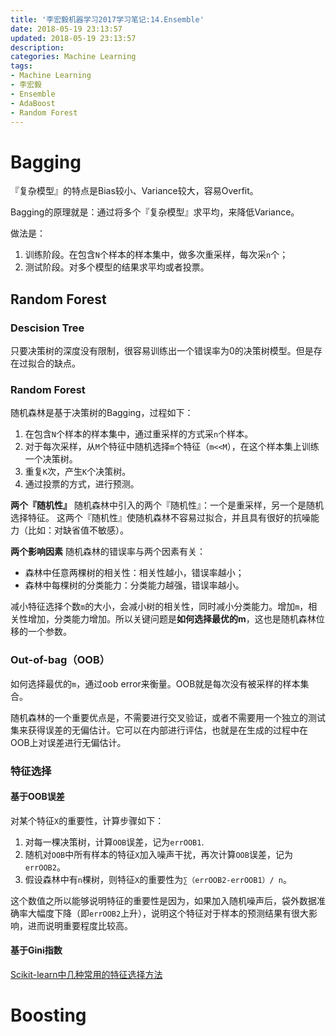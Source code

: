 ```yaml
---
title: '李宏毅机器学习2017学习笔记:14.Ensemble'
date: 2018-05-19 23:13:57
updated: 2018-05-19 23:13:57
description:
categories: Machine Learning
tags:
- Machine Learning
- 李宏毅
- Ensemble
- AdaBoost
- Random Forest
---
```


# Bagging

『复杂模型』的特点是Bias较小、Variance较大，容易Overfit。

Bagging的原理就是：通过将多个『复杂模型』求平均，来降低Variance。

做法是：
1. 训练阶段。在包含`N`个样本的样本集中，做多次重采样，每次采`n`个；
2. 测试阶段。对多个模型的结果求平均或者投票。

## Random Forest

### Descision Tree
只要决策树的深度没有限制，很容易训练出一个错误率为0的决策树模型。但是存在过拟合的缺点。

### Random Forest
随机森林是基于决策树的Bagging，过程如下：
1. 在包含`N`个样本的样本集中，通过重采样的方式采`n`个样本。
2. 对于每次采样，从`M`个特征中随机选择`m`个特征（`m<<M`），在这个样本集上训练一个决策树。
3. 重复`K`次，产生`K`个决策树。
4. 通过投票的方式，进行预测。

**两个『随机性』**
随机森林中引入的两个『随机性』：一个是重采样，另一个是随机选择特征。
这两个『随机性』使随机森林不容易过拟合，并且具有很好的抗噪能力（比如：对缺省值不敏感）。

**两个影响因素**
随机森林的错误率与两个因素有关：
* 森林中任意两棵树的相关性：相关性越小，错误率越小；
* 森林中每棵树的分类能力：分类能力越强，错误率越小。

减小特征选择个数`m`的大小，会减小树的相关性，同时减小分类能力。增加`m`，相关性增加，分类能力增加。所以关键问题是**如何选择最优的m**，这也是随机森林位移的一个参数。

### Out-of-bag（OOB）
如何选择最优的`m`，通过oob error来衡量。OOB就是每次没有被采样的样本集合。

随机森林的一个重要优点是，不需要进行交叉验证，或者不需要用一个独立的测试集来获得误差的无偏估计。它可以在内部进行评估，也就是在生成的过程中在OOB上对误差进行无偏估计。

### 特征选择

#### 基于OOB误差
对某个特征`X`的重要性，计算步骤如下：

1. 对每一棵决策树，计算`OOB`误差，记为`errOOB1`.
2. 随机对`OOB`中所有样本的特征`X`加入噪声干扰，再次计算`OOB`误差，记为`errOOB2`。
3. ​假设森林中有`n`棵树，则特征`X`的重要性为`∑（errOOB2-errOOB1）/ n`。

这个数值之所以能够说明特征的重要性是因为，如果加入随机噪声后，袋外数据准确率大幅度下降（即`errOOB2`上升），说明这个特征对于样本的预测结果有很大影响，进而说明重要程度比较高。

#### 基于Gini指数

[Scikit-learn中几种常用的特征选择方法](https://www.cnblogs.com/hhh5460/p/5186226.html)

# Boosting